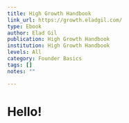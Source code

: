 ```yaml
---
title: High Growth Handbook
link_url: https://growth.eladgil.com/
type: Ebook
author: Elad Gil
publication: High Growth Handbook
institution: High Growth Handbook
levels: All
category: Founder Basics
tags: []
notes: ""

---
```


# Hello!
